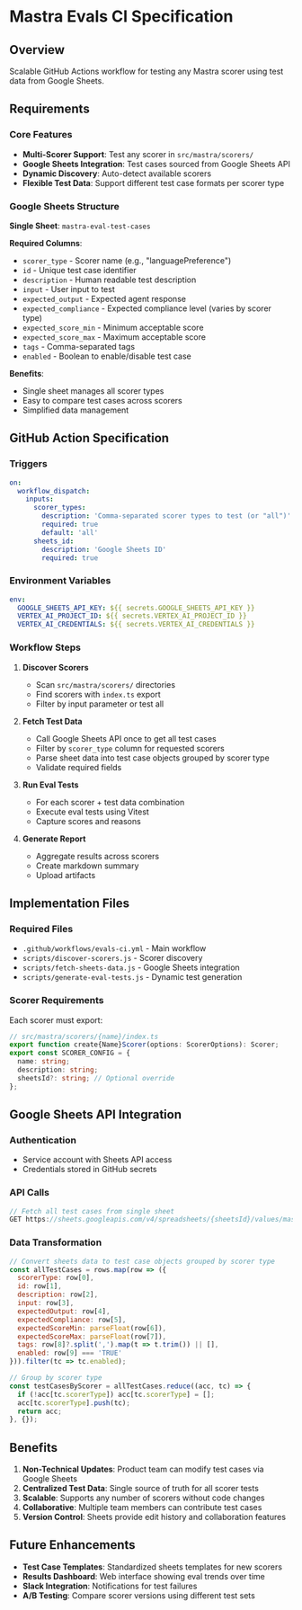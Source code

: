 # Mastra Evals CI Specification

## Overview

Scalable GitHub Actions workflow for testing any Mastra scorer using test data from Google Sheets.

## Requirements

### Core Features
- **Multi-Scorer Support**: Test any scorer in `src/mastra/scorers/`
- **Google Sheets Integration**: Test cases sourced from Google Sheets API
- **Dynamic Discovery**: Auto-detect available scorers
- **Flexible Test Data**: Support different test case formats per scorer type

### Google Sheets Structure

**Single Sheet**: `mastra-eval-test-cases`

**Required Columns**:
- `scorer_type` - Scorer name (e.g., "languagePreference")
- `id` - Unique test case identifier
- `description` - Human readable test description
- `input` - User input to test
- `expected_output` - Expected agent response
- `expected_compliance` - Expected compliance level (varies by scorer type)
- `expected_score_min` - Minimum acceptable score
- `expected_score_max` - Maximum acceptable score
- `tags` - Comma-separated tags
- `enabled` - Boolean to enable/disable test case

**Benefits**:
- Single sheet manages all scorer types
- Easy to compare test cases across scorers
- Simplified data management

## GitHub Action Specification

### Triggers
```yaml
on:
  workflow_dispatch:
    inputs:
      scorer_types:
        description: 'Comma-separated scorer types to test (or "all")'
        required: true
        default: 'all'
      sheets_id:
        description: 'Google Sheets ID'
        required: true
```

### Environment Variables
```yaml
env:
  GOOGLE_SHEETS_API_KEY: ${{ secrets.GOOGLE_SHEETS_API_KEY }}
  VERTEX_AI_PROJECT_ID: ${{ secrets.VERTEX_AI_PROJECT_ID }}
  VERTEX_AI_CREDENTIALS: ${{ secrets.VERTEX_AI_CREDENTIALS }}
```

### Workflow Steps

1. **Discover Scorers**
   - Scan `src/mastra/scorers/` directories
   - Find scorers with `index.ts` export
   - Filter by input parameter or test all

2. **Fetch Test Data**
   - Call Google Sheets API once to get all test cases
   - Filter by `scorer_type` column for requested scorers
   - Parse sheet data into test case objects grouped by scorer type
   - Validate required fields

3. **Run Eval Tests**
   - For each scorer + test data combination
   - Execute eval tests using Vitest
   - Capture scores and reasons

4. **Generate Report**
   - Aggregate results across scorers
   - Create markdown summary
   - Upload artifacts

## Implementation Files

### Required Files
- `.github/workflows/evals-ci.yml` - Main workflow
- `scripts/discover-scorers.js` - Scorer discovery
- `scripts/fetch-sheets-data.js` - Google Sheets integration
- `scripts/generate-eval-tests.js` - Dynamic test generation

### Scorer Requirements
Each scorer must export:
```typescript
// src/mastra/scorers/{name}/index.ts
export function create{Name}Scorer(options: ScorerOptions): Scorer;
export const SCORER_CONFIG = {
  name: string;
  description: string;
  sheetsId?: string; // Optional override
};
```

## Google Sheets API Integration

### Authentication
- Service account with Sheets API access
- Credentials stored in GitHub secrets

### API Calls
```javascript
// Fetch all test cases from single sheet
GET https://sheets.googleapis.com/v4/spreadsheets/{sheetsId}/values/mastra-eval-test-cases!A:J
```

### Data Transformation
```javascript
// Convert sheets data to test case objects grouped by scorer type
const allTestCases = rows.map(row => ({
  scorerType: row[0],
  id: row[1],
  description: row[2],
  input: row[3],
  expectedOutput: row[4],
  expectedCompliance: row[5],
  expectedScoreMin: parseFloat(row[6]),
  expectedScoreMax: parseFloat(row[7]),
  tags: row[8]?.split(',').map(t => t.trim()) || [],
  enabled: row[9] === 'TRUE'
})).filter(tc => tc.enabled);

// Group by scorer type
const testCasesByScorer = allTestCases.reduce((acc, tc) => {
  if (!acc[tc.scorerType]) acc[tc.scorerType] = [];
  acc[tc.scorerType].push(tc);
  return acc;
}, {});
```

## Benefits

1. **Non-Technical Updates**: Product team can modify test cases via Google Sheets
2. **Centralized Test Data**: Single source of truth for all scorer tests
3. **Scalable**: Supports any number of scorers without code changes
4. **Collaborative**: Multiple team members can contribute test cases
5. **Version Control**: Sheets provide edit history and collaboration features

## Future Enhancements

- **Test Case Templates**: Standardized sheets templates for new scorers
- **Results Dashboard**: Web interface showing eval trends over time
- **Slack Integration**: Notifications for test failures
- **A/B Testing**: Compare scorer versions using different test sets
